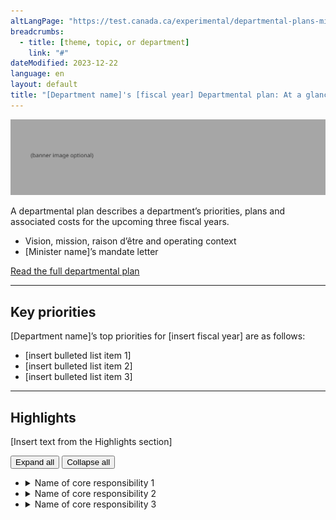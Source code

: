```yaml
---
altLangPage: "https://test.canada.ca/experimental/departmental-plans-ministeriels/pm-en-un-coup-doeil.html"
breadcrumbs:
  - title: [theme, topic, or department]
    link: "#"
dateModified: 2023-12-22
language: en
layout: default
title: "[Department name]'s [fiscal year] Departmental plan: At a glance"
---
```


<link rel="stylesheet" type="text/css" href="departmental-plans-ministeriels/css/theme.min.css" />
<div class="parbase section">
  <img alt="" class="img-responsive center-block mrgn-tp-lg mrgn-bttm-lg" src="https://raw.githubusercontent.com/gc-proto/experimental/master/results-resultats/banner.png">
  <p>A departmental plan describes a department&rsquo;s priorities, plans and associated costs for the upcoming three fiscal years.</p>
<ul>
    <li>Vision, mission, raison d&#8217;&ecirc;tre and operating context</li>
    <li>[Minister name]&#8217;s mandate letter</li>
  </ul> 
<section class="mrgn-tp-lg">
    <p><a href="https://test.canada.ca/experimental/departmental-plans-ministeriels/dp-full-page.html" class="btn btn-primary btn-lg">Read the full departmental plan</a> <span class="wb-toggle" data-toggle="{&quot;selector&quot;: &quot;main summary&quot;, &quot;print&quot;: &quot;on&quot;}"></span></p>
  </section>
  <hr>
  <section>
    <h2>Key priorities</h2>
    <p>[Department name]’s top priorities for [insert fiscal year] are as follows:</p>
    <ul>
      <li>[insert bulleted list item 1]</li>
      <li>[insert bulleted list item 2]</li>
      <li>[insert bulleted list item 3]</li>
    </ul>
</section>
  <hr>
  <section>
    <h2>Highlights </h2>
    <p>[Insert text from the Highlights section]</p>
   <section id="cores"> <div class="btn-group mrgn-bttm-md">
<button type="button" class="btn btn-default wb-toggle" data-toggle="{&quot;selector&quot;: &quot;details&quot;, &quot;parent&quot;: &quot;#cores&quot;, &quot;type&quot;: &quot;on&quot;}">Expand all</button>
<button type="button" class="btn btn-default wb-toggle" data-toggle="{&quot;selector&quot;: &quot;details&quot;, &quot;parent&quot;: &quot;#cores&quot;, &quot;type&quot;: &quot;off&quot;}">Collapse all</button>
</div>
<ul class="list-unstyled">
	<li>
      <details>
        <summary class="wb-toggle" data-toggle='{"print":"on"}'>Name of core responsibility 1</summary>
        <section>
          <p><strong>Planned spending:</strong> [Insert amount]</p>
          <p><strong>Planned human resources:</strong> [Insert amount]</p>
            <p><strong>Departmental results:</strong></p>
              <ul>
                  <li>[Insert bullet list item 1]</li>
            </ul>
             <p>More information about [name of core responsibility] [hyperlink to the full plan, core responsibility 1, progress on results section] can be found in the full plan.</p>
        </section>
      </details>
</li>
<li>
      <details>
        <summary class="wb-toggle" data-toggle='{"print":"on"}'>Name of core responsibility 2</summary>
        <section>
          <p><strong>Planned spending:</strong> [Insert amount]</p>
          <p><strong>Planned human resources:</strong> [Insert amount]</p>
            <p><strong>Departmental results:</strong></p>
              <ul>
                  <li>[Insert bullet list item 1]</li>
            </ul>
             <p>More information about [name of core responsibility] [hyperlink to the full plan, core responsibility 1, progress on results section] can be found in the full plan.</p>
        </section>
      </details>
</li>
<li>      
      <details>
        <summary class="wb-toggle" data-toggle='{"print":"on"}'>Name of core responsibility 3</summary>
        <section>
            <p><strong>Planned spending:</strong> [Insert amount]</p>
          <p><strong>Planned human resources:</strong> [Insert amount]</p>
            <p><strong>Departmental results:</strong></p>
              <ul>
                  <li>[Insert bullet list item 1]</li>
            </ul>
            <p>More information about [name of core responsibility] [hyperlink to the full plan, core responsibility 1, progress on results section] can be found in the full plan.</p>
        </section>
      </details>
</li>
</ul>      
    </section>
  </section>
</div>
